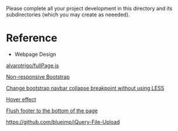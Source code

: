 Please complete all your project development in this directory and 
its subdirectories (which you may create as neeeded).

# Reference

+ Webpage Design

[alvarotrigo/fullPage.js](https://github.com/alvarotrigo/fullPage.js)

[Non-responsive Bootstrap](https://getbootstrap.com/docs/3.3/examples/non-responsive/)

[Change bootstrap navbar collapse breakpoint without using LESS](https://stackoverflow.com/questions/19827605/change-bootstrap-navbar-collapse-breakpoint-without-using-less)

[Hover effect](https://miketricking.github.io/bootstrap-image-hover/)

[Flush footer to the bottom of the page](https://chrisbracco.com/css-sticky-footer-effect/)

https://github.com/blueimp/jQuery-File-Upload